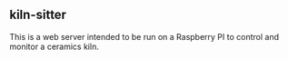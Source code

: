 ## kiln-sitter ##

This is a web server intended to be run on a Raspberry PI to control and monitor a ceramics kiln.
